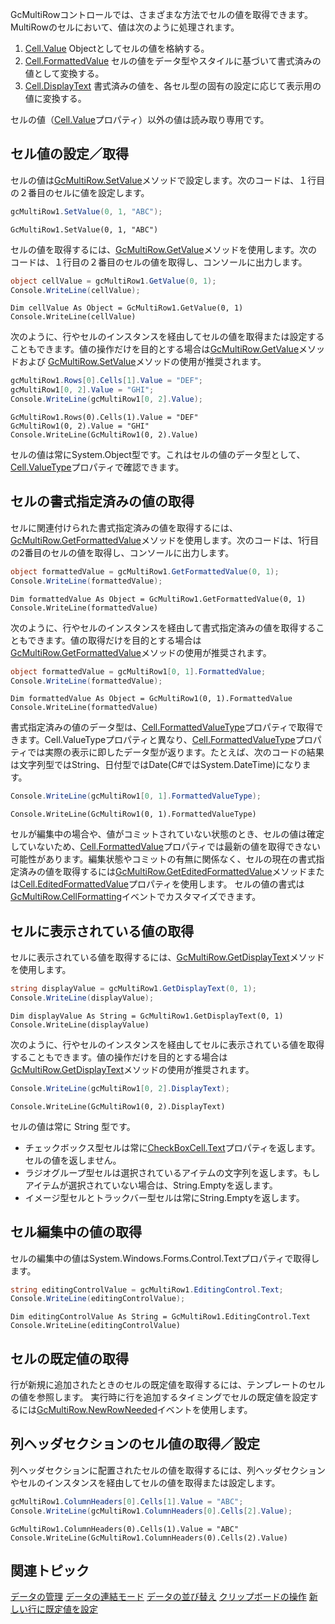 GcMultiRowコントロールでは、さまざまな方法でセルの値を取得できます。
MultiRowのセルにおいて、値は次のように処理されます。

1. [Cell.Value](gcdocsite__documentlink?toc-item-id=bf06962f-f1e4-4a56-86b0-d66989468cc4)
    Objectとしてセルの値を格納する。
2. [Cell.FormattedValue](gcdocsite__documentlink?toc-item-id=344dc59e-d21f-4790-84a7-735cd8ca0770)
    セルの値をデータ型やスタイルに基づいて書式済みの値として変換する。
3. [Cell.DisplayText](gcdocsite__documentlink?toc-item-id=313bfba2-9577-4c25-8eb3-b6f5c91931dd)
    書式済みの値を、各セル型の固有の設定に応じて表示用の値に変換する。

セルの値（[Cell.Value](gcdocsite__documentlink?toc-item-id=bf06962f-f1e4-4a56-86b0-d66989468cc4)プロパティ）以外の値は読み取り専用です。

## セル値の設定／取得

セルの値は[GcMultiRow.SetValue](gcdocsite__documentlink?toc-item-id=ac86d089-4114-4124-904b-b61de0fd0075)メソッドで設定します。次のコードは、１行目の２番目のセルに値を設定します。
```csharp
gcMultiRow1.SetValue(0, 1, "ABC");
```

```vbnet
GcMultiRow1.SetValue(0, 1, "ABC")
```
セルの値を取得するには、[GcMultiRow.GetValue](gcdocsite__documentlink?toc-item-id=e95a7ab5-6850-4512-9546-5465c309b850)メソッドを使用します。次のコードは、１行目の２番目のセルの値を取得し、コンソールに出力します。
```csharp
object cellValue = gcMultiRow1.GetValue(0, 1);
Console.WriteLine(cellValue);
```

```vbnet
Dim cellValue As Object = GcMultiRow1.GetValue(0, 1)
Console.WriteLine(cellValue)
```
次のように、行やセルのインスタンスを経由してセルの値を取得または設定することもできます。値の操作だけを目的とする場合は[GcMultiRow.GetValue](gcdocsite__documentlink?toc-item-id=e95a7ab5-6850-4512-9546-5465c309b850)メソッドおよび [GcMultiRow.SetValue](gcdocsite__documentlink?toc-item-id=ac86d089-4114-4124-904b-b61de0fd0075)メソッドの使用が推奨されます。
```csharp
gcMultiRow1.Rows[0].Cells[1].Value = "DEF";
gcMultiRow1[0, 2].Value = "GHI";
Console.WriteLine(gcMultiRow1[0, 2].Value);
```

```vbnet
GcMultiRow1.Rows(0).Cells(1).Value = "DEF"
GcMultiRow1(0, 2).Value = "GHI"
Console.WriteLine(GcMultiRow1(0, 2).Value)
```
セルの値は常にSystem.Object型です。これはセルの値のデータ型として、[Cell.ValueType](gcdocsite__documentlink?toc-item-id=c17e1def-c335-4b5f-bafa-3a2664531239)プロパティで確認できます。

## セルの書式指定済みの値の取得

セルに関連付けられた書式指定済みの値を取得するには、[GcMultiRow.GetFormattedValue](gcdocsite__documentlink?toc-item-id=287af67d-bc85-461c-8a4c-be27de9368da)メソッドを使用します。次のコードは、1行目の2番目のセルの値を取得し、コンソールに出力します。
```csharp
object formattedValue = gcMultiRow1.GetFormattedValue(0, 1);
Console.WriteLine(formattedValue);
```

```vbnet
Dim formattedValue As Object = GcMultiRow1.GetFormattedValue(0, 1)
Console.WriteLine(formattedValue)
```
次のように、行やセルのインスタンスを経由して書式指定済みの値を取得することもできます。値の取得だけを目的とする場合は[GcMultiRow.GetFormattedValue](gcdocsite__documentlink?toc-item-id=287af67d-bc85-461c-8a4c-be27de9368da)メソッドの使用が推奨されます。
```csharp
object formattedValue = gcMultiRow1[0, 1].FormattedValue;
Console.WriteLine(formattedValue);
```

```vbnet
Dim formattedValue As Object = GcMultiRow1(0, 1).FormattedValue
Console.WriteLine(formattedValue)
```
書式指定済みの値のデータ型は、[Cell.FormattedValueType](gcdocsite__documentlink?toc-item-id=82063be6-e3e3-4747-b305-d67e59b015ef)プロパティで取得できます。Cell.ValueTypeプロパティと異なり、[Cell.FormattedValueType](gcdocsite__documentlink?toc-item-id=82063be6-e3e3-4747-b305-d67e59b015ef)プロパティでは実際の表示に即したデータ型が返ります。たとえば、次のコードの結果は文字列型ではString、日付型ではDate(C#ではSystem.DateTime)になります。
```csharp
Console.WriteLine(gcMultiRow1[0, 1].FormattedValueType);
```

```vbnet
Console.WriteLine(GcMultiRow1(0, 1).FormattedValueType)
```
セルが編集中の場合や、値がコミットされていない状態のとき、セルの値は確定していないため、[Cell.FormattedValue](gcdocsite__documentlink?toc-item-id=344dc59e-d21f-4790-84a7-735cd8ca0770)プロパティでは最新の値を取得できない可能性があります。編集状態やコミットの有無に関係なく、セルの現在の書式指定済みの値を取得するには[GcMultiRow.GetEditedFormattedValue](gcdocsite__documentlink?toc-item-id=1f542f28-534d-49e6-bdac-ab034649e122)メソッドまたは[Cell.EditedFormattedValue](gcdocsite__documentlink?toc-item-id=61759fc5-ef1f-4ea9-baa6-6a03a0a187fe)プロパティを使用します。
セルの値の書式は[GcMultiRow.CellFormatting](gcdocsite__documentlink?toc-item-id=ee2e216d-b53e-4e2a-b380-9ce8f6f82194)イベントでカスタマイズできます。

## セルに表示されている値の取得

セルに表示されている値を取得するには、[GcMultiRow.GetDisplayText](gcdocsite__documentlink?toc-item-id=963af83c-e177-4594-82c9-a51fb051f2f3)メソッドを使用します。
```csharp
string displayValue = gcMultiRow1.GetDisplayText(0, 1);
Console.WriteLine(displayValue);
```

```vbnet
Dim displayValue As String = GcMultiRow1.GetDisplayText(0, 1)
Console.WriteLine(displayValue)
```
次のように、行やセルのインスタンスを経由してセルに表示されている値を取得することもできます。値の操作だけを目的とする場合は[GcMultiRow.GetDisplayText](gcdocsite__documentlink?toc-item-id=963af83c-e177-4594-82c9-a51fb051f2f3)メソッドの使用が推奨されます。
```csharp
Console.WriteLine(gcMultiRow1[0, 2].DisplayText);
```

```vbnet
Console.WriteLine(GcMultiRow1(0, 2).DisplayText)
```
セルの値は常に String 型です。
* チェックボックス型セルは常に[CheckBoxCell.Text](gcdocsite__documentlink?toc-item-id=b012ec58-03fa-4076-bee6-688404adef04)プロパティを返します。セルの値を返しません。
* ラジオグループ型セルは選択されているアイテムの文字列を返します。もしアイテムが選択されていない場合は、String.Emptyを返します。
* イメージ型セルとトラックバー型セルは常にString.Emptyを返します。

## セル編集中の値の取得

セルの編集中の値はSystem.Windows.Forms.Control.Textプロパティで取得します。
```csharp
string editingControlValue = gcMultiRow1.EditingControl.Text;
Console.WriteLine(editingControlValue);
```

```vbnet
Dim editingControlValue As String = GcMultiRow1.EditingControl.Text
Console.WriteLine(editingControlValue)
```

## セルの既定値の取得

行が新規に追加されたときのセルの既定値を取得するには、テンプレートのセルの値を参照します。
実行時に行を追加するタイミングでセルの既定値を設定するには[GcMultiRow.NewRowNeeded](gcdocsite__documentlink?toc-item-id=112a6112-2caf-4741-89db-56b5205c8239)イベントを使用します。

## 列ヘッダセクションのセル値の取得／設定

列ヘッダセクションに配置されたセルの値を取得するには、列ヘッダセクションやセルのインスタンスを経由してセルの値を取得または設定します。
```csharp
gcMultiRow1.ColumnHeaders[0].Cells[1].Value = "ABC";
Console.WriteLine(gcMultiRow1.ColumnHeaders[0].Cells[2].Value);
```

```vbnet
GcMultiRow1.ColumnHeaders(0).Cells(1).Value = "ABC"
Console.WriteLine(GcMultiRow1.ColumnHeaders(0).Cells(2).Value)
```

## 関連トピック

[データの管理](gcdocsite__documentlink?toc-item-id=c96288bd-334e-4b75-8bfc-43dc6af17e13)
[データの連結モード](gcdocsite__documentlink?toc-item-id=9375cf8f-f355-41a8-a024-581534a3946e)
[データの並び替え](gcdocsite__documentlink?toc-item-id=2948cccd-4555-4304-b2de-0322638669c9)
[クリップボードの操作](gcdocsite__documentlink?toc-item-id=c7f1257c-84eb-494a-ad04-3506e5b696a9)
[新しい行に既定値を設定](gcdocsite__documentlink?toc-item-id=bcb261f3-fa94-4023-b03a-7337535fe58a)